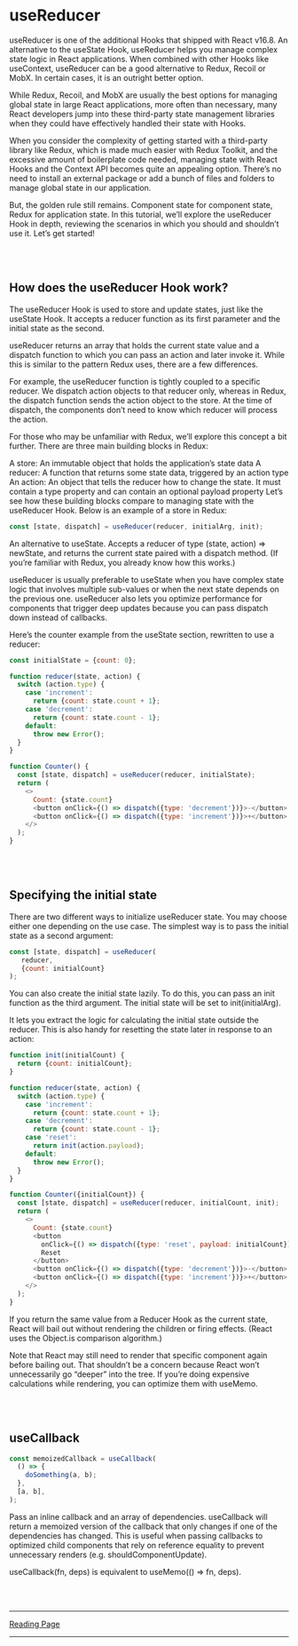 # **useReducer**

useReducer is one of the additional Hooks that shipped with React v16.8. An alternative to the useState Hook, useReducer helps you manage complex state logic in React applications. When combined with other Hooks like useContext, useReducer can be a good alternative to Redux, Recoil or MobX. In certain cases, it is an outright better option.

While Redux, Recoil, and MobX are usually the best options for managing global state in large React applications, more often than necessary, many React developers jump into these third-party state management libraries when they could have effectively handled their state with Hooks.

When you consider the complexity of getting started with a third-party library like Redux, which is made much easier with Redux Toolkit, and the excessive amount of boilerplate code needed, managing state with React Hooks and the Context API becomes quite an appealing option. There’s no need to install an external package or add a bunch of files and folders to manage global state in our application.

But, the golden rule still remains. Component state for component state, Redux for application state. In this tutorial, we’ll explore the useReducer Hook in depth, reviewing the scenarios in which you should and shouldn’t use it. Let’s get started!


<br/>
<br/>

## **How does the useReducer Hook work?**
The useReducer Hook is used to store and update states, just like the useState Hook. It accepts a reducer function as its first parameter and the initial state as the second.

useReducer returns an array that holds the current state value and a dispatch function to which you can pass an action and later invoke it. While this is similar to the pattern Redux uses, there are a few differences.

For example, the useReducer function is tightly coupled to a specific reducer. We dispatch action objects to that reducer only, whereas in Redux, the dispatch function sends the action object to the store. At the time of dispatch, the components don’t need to know which reducer will process the action.

For those who may be unfamiliar with Redux, we’ll explore this concept a bit further. There are three main building blocks in Redux:

A store: An immutable object that holds the application’s state data
A reducer: A function that returns some state data, triggered by an action type
An action: An object that tells the reducer how to change the state. It must contain a type property and can contain an optional payload property
Let’s see how these building blocks compare to managing state with the useReducer Hook. Below is an example of a store in Redux:

```js
const [state, dispatch] = useReducer(reducer, initialArg, init);
```

An alternative to useState. Accepts a reducer of type (state, action) => newState, and returns the current state paired with a dispatch method. (If you’re familiar with Redux, you already know how this works.)

useReducer is usually preferable to useState when you have complex state logic that involves multiple sub-values or when the next state depends on the previous one. useReducer also lets you optimize performance for components that trigger deep updates because you can pass dispatch down instead of callbacks.

Here’s the counter example from the useState section, rewritten to use a reducer:

```js
const initialState = {count: 0};

function reducer(state, action) {
  switch (action.type) {
    case 'increment':
      return {count: state.count + 1};
    case 'decrement':
      return {count: state.count - 1};
    default:
      throw new Error();
  }
}

function Counter() {
  const [state, dispatch] = useReducer(reducer, initialState);
  return (
    <>
      Count: {state.count}
      <button onClick={() => dispatch({type: 'decrement'})}>-</button>
      <button onClick={() => dispatch({type: 'increment'})}>+</button>
    </>
  );
}
```

<br/>
<br/>

## **Specifying the initial state**

There are two different ways to initialize useReducer state. You may choose either one depending on the use case. The simplest way is to pass the initial state as a second argument:

```js
const [state, dispatch] = useReducer(
   reducer,
   {count: initialCount}
);
```

You can also create the initial state lazily. To do this, you can pass an init function as the third argument. The initial state will be set to init(initialArg).

It lets you extract the logic for calculating the initial state outside the reducer. This is also handy for resetting the state later in response to an action:

```js
function init(initialCount) {
  return {count: initialCount};
}

function reducer(state, action) {
  switch (action.type) {
    case 'increment':
      return {count: state.count + 1};
    case 'decrement':
      return {count: state.count - 1};
    case 'reset':
      return init(action.payload);
    default:
      throw new Error();
  }
}

function Counter({initialCount}) {
  const [state, dispatch] = useReducer(reducer, initialCount, init);
  return (
    <>
      Count: {state.count}
      <button
        onClick={() => dispatch({type: 'reset', payload: initialCount})}>
        Reset
      </button>
      <button onClick={() => dispatch({type: 'decrement'})}>-</button>
      <button onClick={() => dispatch({type: 'increment'})}>+</button>
    </>
  );
}
```
If you return the same value from a Reducer Hook as the current state, React will bail out without rendering the children or firing effects. (React uses the Object.is comparison algorithm.)

Note that React may still need to render that specific component again before bailing out. That shouldn’t be a concern because React won’t unnecessarily go “deeper” into the tree. If you’re doing expensive calculations while rendering, you can optimize them with useMemo.

<br/>
<br/>

## **useCallback**

```js
const memoizedCallback = useCallback(
  () => {
    doSomething(a, b);
  },
  [a, b],
);
```

Pass an inline callback and an array of dependencies. useCallback will return a memoized version of the callback that only changes if one of the dependencies has changed. This is useful when passing callbacks to optimized child components that rely on reference equality to prevent unnecessary renders (e.g. shouldComponentUpdate).

useCallback(fn, deps) is equivalent to useMemo(() => fn, deps).

<br/>
<br/>

---

[Reading Page](./README.md)

---


